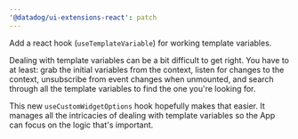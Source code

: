 ```yaml
---
'@datadog/ui-extensions-react': patch
---
```


Add a react hook (`useTemplateVariable`) for working template variables.

Dealing with template variables can be a bit difficult to get right.
You have to at least:
grab the initial variables from the context,
listen for changes to the context,
unsubscribe from event changes when unmounted,
and search through all the template variables to find the one you're looking for.

This new `useCustomWidgetOptions` hook hopefully makes that easier.
It manages all the intricacies of dealing with template variables so the App can focus on the logic that's important.
